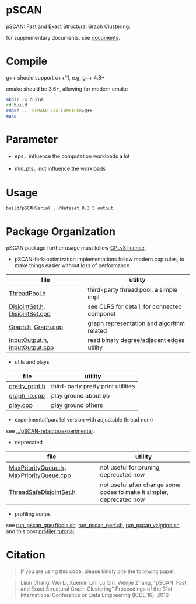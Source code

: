 # pSCAN

pSCAN: Fast and Exact Structural Graph Clustering.

for supplementary documents, see [documents](documents).

# Compile

g++ should support c++11, e.g, g++ 4.8+

cmake should be 3.6+, allowing for modern cmake

```zsh
mkdir -p build
cd build
cmake .. -DCMAKE_CXX_COMPILER=g++
make
```

# Parameter

* eps，influence the computation workloads a lot

* min_pts，not influence the workloads

# Usage

```zsh
build/pSCANSerial ../dataset 0.3 5 output
```

# Package Organization

pSCAN package further usage must follow [GPLv3 license](../pSCAN-refactor/LICENSE).

* pSCAN-fork-optimization implementations follow modern cpp rules, to make things easier without loss of performance.

file | utility
--- | ---
[ThreadPool.h](../pSCAN-refactor/ThreadPool.h) | third-party thread pool, a simple impl
[DisjointSet.h](../pSCAN-refactor/DisjointSet.h), [DisjointSet.cpp](../pSCAN-refactor/DisjointSet.cpp) | see CLRS for detail, for connected componet
[Graph.h](../pSCAN-refactor/Graph.h), [Graph.cpp](../pSCAN-refactor/Graph.cpp) | graph representation and algorithm  related
[InputOutput.h](../pSCAN-refactor/InputOutput.h), [InputOutput.cpp](../pSCAN-refactor/InputOutput.cpp) | read binary degree/adjacent edges utility

* utils and plays

file | utility
--- | ---
[pretty_print.h](../pSCAN-refactor/playground/pretty_print.h) | third-party pretty print utilities
[graph_io.cpp](../pSCAN-refactor/playground/graph_io.cpp) | play ground about i/o
[play.cpp](../pSCAN-refactor/playground/play.cpp) | play ground others

* experimental(parallel version with adjustable thread num)

see [../pSCAN-refactor/experimental](../pSCAN-refactor/experimental).
* deprecated

file | utility
--- | ---
[MaxPriorityQueue.h](./playground/MaxPriorityQueue.h)，[MaxPriorityQueue.cpp](./playground/MaxPriorityQueue.cpp) | not useful for pruning, deprecated now
[ThreadSafeDisjointSet.h](./playground/ThreadSafeDisjointSet.h) | not useful after change some codes to make it simpler, deprecated now

* profiling scrips

see [run_pscan_gperftools.sh](./run_pscan_gperftools.sh), [run_pscan_perf.sh](./run_pscan_perf.sh), [run_pscan_valgrind.sh](./run_pscan_valgrind.sh) and this post [profiler tutorial](http://gernotklingler.com/blog/gprof-valgrind-gperftools-evaluation-tools-application-level-cpu-profiling-linux/).

# Citation

> If you are using this code, please kindly cite the following paper.

> Lijun Chang, Wei Li, Xuemin Lin, Lu Qin, Wenjie Zhang,
"pSCAN: Fast and Exact Structural Graph Clustering"
Proceedings of the 31st International Conference on Data Engineering (ICDE’16), 2016
